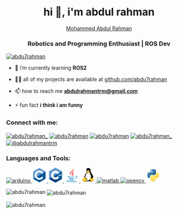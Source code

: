 <h1 align="center">hi 👋, i'm abdul rahman</h1>
<div class="badge-base LI-profile-badge"  align="center" data-locale="en_US" data-size="medium" data-theme="dark" data-type="VERTICAL" data-vanity="abdu7rahman" data-version="v1"><a class="badge-base__link LI-simple-link" href="https://in.linkedin.com/in/abdu7rahman?trk=profile-badge" src="https://platform.linkedin.com/badges/js/profile.js" async defer type="text/javascript" >Mohammed Abdul Rahman</a></div>
<h3 align="center">Robotics and Programming Enthusiast | ROS Dev</h3>

<script src="https://platform.linkedin.com/badges/js/profile.js" async defer type="text/javascript"></script>

              
<p align="left"> <a href="https://github.com/ryo-ma/github-profile-trophy"><img src="https://github-profile-trophy.vercel.app/?username=abdu7rahman" alt="abdu7rahman" /></a> </p>

- 🌱 i’m currently learning **ROS2**

- 👨‍💻 all of my projects are available at [github.com/abdu7rahman](github.com/abdu7rahman)

- 📫 how to reach me **abdulrahmantrm@gmail.com**

- ⚡ fun fact **i think i am funny**

<h3 align="left">Connect with me:</h3>
<p align="left">
<a href="https://twitter.com/abdu7rahman_" target="blank"><img align="center" src="https://raw.githubusercontent.com/rahuldkjain/github-profile-readme-generator/master/src/images/icons/Social/twitter.svg" alt="abdu7rahman_" height="30" width="40" /></a>
<a href="https://linkedin.com/in/abdu7rahman" target="blank"><img align="center" src="https://raw.githubusercontent.com/rahuldkjain/github-profile-readme-generator/master/src/images/icons/Social/linked-in-alt.svg" alt="abdu7rahman" height="30" width="40" /></a>
<a href="https://kaggle.com/abdu7rahman" target="blank"><img align="center" src="https://raw.githubusercontent.com/rahuldkjain/github-profile-readme-generator/master/src/images/icons/Social/kaggle.svg" alt="abdu7rahman" height="30" width="40" /></a>
<a href="https://instagram.com/abdu7rahman_" target="blank"><img align="center" src="https://raw.githubusercontent.com/rahuldkjain/github-profile-readme-generator/master/src/images/icons/Social/instagram.svg" alt="abdu7rahman_" height="30" width="40" /></a>
<a href="https://medium.com/@abdulrahmantrm" target="blank"><img align="center" src="https://raw.githubusercontent.com/rahuldkjain/github-profile-readme-generator/master/src/images/icons/Social/medium.svg" alt="@abdulrahmantrm" height="30" width="40" /></a>
</p>

<h3 align="left">Languages and Tools:</h3>
<p align="left"> <a href="https://www.arduino.cc/" target="_blank" rel="noreferrer"> <img src="https://cdn.worldvectorlogo.com/logos/arduino-1.svg" alt="arduino" width="40" height="40"/> </a> <a href="https://www.cprogramming.com/" target="_blank" rel="noreferrer"> <img src="https://raw.githubusercontent.com/devicons/devicon/master/icons/c/c-original.svg" alt="c" width="40" height="40"/> </a> <a href="https://www.w3schools.com/cpp/" target="_blank" rel="noreferrer"> <img src="https://raw.githubusercontent.com/devicons/devicon/master/icons/cplusplus/cplusplus-original.svg" alt="cplusplus" width="40" height="40"/> </a> <a href="https://www.java.com" target="_blank" rel="noreferrer"> <img src="https://raw.githubusercontent.com/devicons/devicon/master/icons/java/java-original.svg" alt="java" width="40" height="40"/> </a> <a href="https://www.linux.org/" target="_blank" rel="noreferrer"> <img src="https://raw.githubusercontent.com/devicons/devicon/master/icons/linux/linux-original.svg" alt="linux" width="40" height="40"/> </a> <a href="https://www.mathworks.com/" target="_blank" rel="noreferrer"> <img src="https://upload.wikimedia.org/wikipedia/commons/2/21/Matlab_Logo.png" alt="matlab" width="40" height="40"/> </a> <a href="https://opencv.org/" target="_blank" rel="noreferrer"> <img src="https://www.vectorlogo.zone/logos/opencv/opencv-icon.svg" alt="opencv" width="40" height="40"/> </a> <a href="https://www.python.org" target="_blank" rel="noreferrer"> <img src="https://raw.githubusercontent.com/devicons/devicon/master/icons/python/python-original.svg" alt="python" width="40" height="40"/> </a> </p>

<p><img align="left" src="https://github-readme-stats.vercel.app/api/top-langs?username=abdu7rahman&show_icons=true&theme=dark&locale=en&layout=compact" alt="abdu7rahman" /></p>

<p>&nbsp;<img align="center" src="https://github-readme-stats.vercel.app/api?username=abdu7rahman&show_icons=true&theme=dark&locale=en" alt="abdu7rahman" /></p>

<p><img align="center" src="https://github-readme-streak-stats.herokuapp.com/?user=abdu7rahman&theme=dark" alt="abdu7rahman" /></p>
